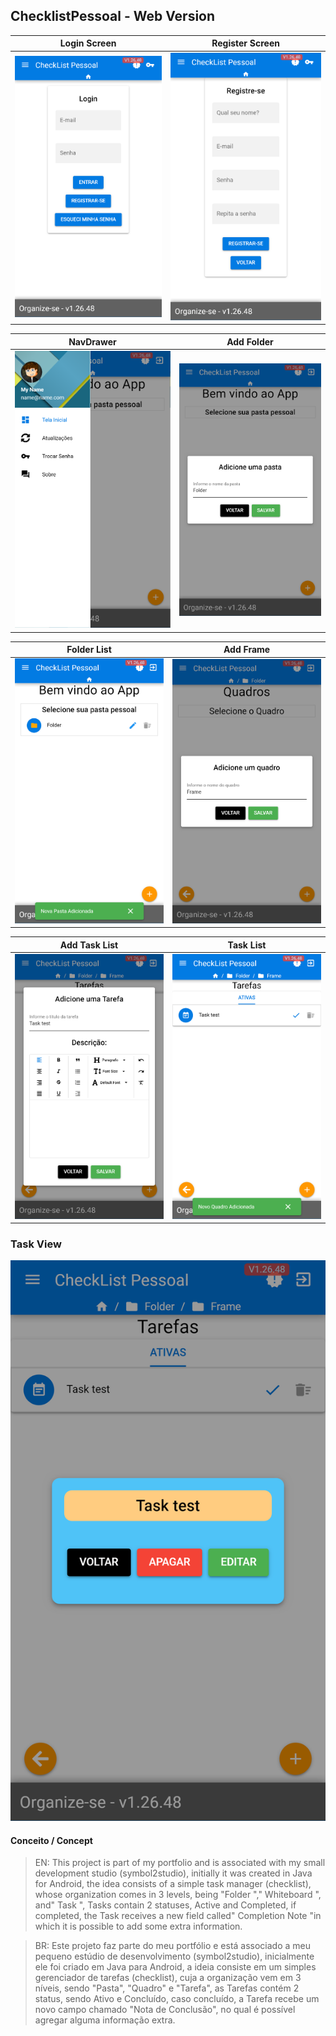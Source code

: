 ## ChecklistPessoal - Web Version


Login Screen             |  Register Screen
:-----------------------:|:-------------------------:
![](docs/login.png)      |![](docs/register.png)

NavDrawer                |  Add Folder
:-----------------------:|:-------------------------:
![](docs/navDrawer.png)      |![](docs/addFolder.png)

Folder List                |  Add Frame
:-----------------------:|:-------------------------:
![](docs/folderList.png)      |![](docs/addFrame.png)

Add Task List                |  Task List
:-----------------------:|:-------------------------:
![](docs/addTasks.png)      |![](docs/tasklists.png)


### Task View    
![](docs/taskView.png)      


#### Conceito / Concept
> EN: This project is part of my portfolio and is associated with my small development studio (symbol2studio), initially it was created in Java for Android, the idea consists of a simple task manager (checklist), whose organization comes in 3 levels, being "Folder "," Whiteboard ", and" Task ", Tasks contain 2 statuses, Active and Completed, if completed, the Task receives a new field called" Completion Note "in which it is possible to add some extra information.

> BR: Este projeto faz parte do meu portfólio e está associado a meu pequeno estúdio de desenvolvimento (symbol2studio), inicialmente ele foi criado em Java para Android, a ideia consiste em um simples gerenciador de tarefas (checklist), cuja a organização vem em 3 níveis, sendo "Pasta", "Quadro" e "Tarefa", as Tarefas contém 2 status, sendo Ativo e Concluído, caso concluído, a Tarefa recebe um novo campo chamado "Nota de Conclusão", no qual é possível agregar alguma informação extra.
